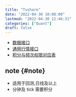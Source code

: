 ```yaml
---
title: "Tushare"
date: "2022-04-30 10:08:00"
lastmod: "2022-04-30 12:46:31"
categories: ["Quant"]
draft: false
---
```


-   [数据接口](https://tushare.pro/document/2)
-   [通用行情接口](https://tushare.pro/document/2?doc_id=109)
-   [积分与频次权限对应表](https://waditu.com/document/1?doc_id=290)


## note {#note}

-   适用于回测,日线及以上
-   分钟及 tick 需要积分